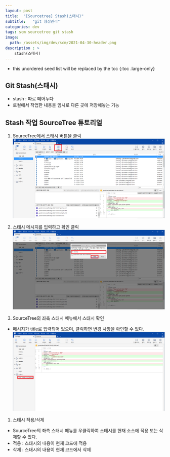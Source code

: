 ```yaml
---
layout: post
title:  "[Sourcetree] Stash(스태시)"
subtitle:   "git 형상관리"
categories: dev
tags: scm sourcetree git stash
image:
  path: /assets/img/dev/scm/2021-04-30-header.png
description : >
    stash(스태시)
---
```


<!--more-->
- this unordered seed list will be replaced by the toc
{:toc .large-only}

## Git Stash(스태시)
- stash : 따로 떼어두다
- 로컬에서 작업한 내용을 임시로 다른 곳에 저장해놓는 기능

## Stash 작업 SourceTree 튜토리얼
1. SourceTree에서 스태시 버튼을 클릭 
![스태시 버튼 클릭](/assets/img/dev/scm/2021-05-06-stash-1.PNG)   

1. 스태시 메시지를 입력하고 확인 클릭
![pull 설정](/assets/img/dev/scm/2021-05-06-stash-2.PNG)     

1. SourceTree의 좌측 스태시 메뉴에서 스태시 확인
- 메시지가 title로 입력되어 있으며, 클릭하면 변경 사항을 확인할 수 있다.  
![pull 완료](/assets/img/dev/scm/2021-05-06-stash-3.PNG)      

1. 스태시 적용/삭제
- SourceTree의 좌측 스태시 메뉴를 우클릭하여 스태시를 현재 소스에 적용 또는 삭제할 수 있다.
- 적용 : 스태시의 내용이 현재 코드에 적용
- 삭제 : 스태시의 내용이 현재 코드에서 삭제